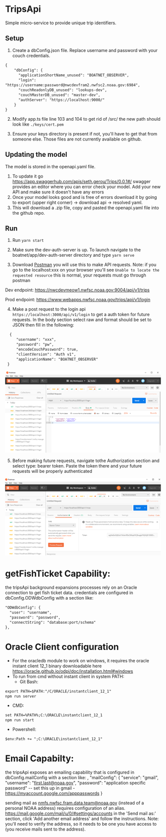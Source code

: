 # TripsApi
Simple micro-service to provide unique trip identifiers.

## Setup
1. Create a dbConfig.json file. Replace username and password with your couch credentials. 
```
{
    "dbConfig": {
      "applicationShortName_unused": "BOATNET_OBSERVER",
      "login": "https://username:password@nwcdevfram2.nwfsc2.noaa.gov:6984",
      "couchReadonlyDB_unused": "lookups-dev",
      "couchMasterDB_unused": "master-dev",
      "authServer": "https://localhost:9000/"
    }
}
```

2. Modify app.ts file line 103 and 104 to get rid of /src/ the new path should look like `./keys/cert.pem`

3. Ensure your keys directory is present if not, you'll have to get that from someone else. Those files are not currently available on github. 

## Updating the model
The model is stored in the openapi.yaml file. 

1. To update it go https://app.swaggerhub.com/apis/seth.gerou/Trips/0.0.1#/ swagger provides an editor where you can error check your model. Add your new API and make sure it doesn't have any errors
2. Once your model looks good and is free of errors download it by going to export (upper right corner) -> download api -> resolved yaml. 
3. This will download a .zip file, copy and pasted the openapi.yaml file into the github repo. 


## Run
1. Run `yarn start`

2. Make sure the dev-auth-server is up. To launch navigate to the boatnet/app/dev-auth-server directory and type `yarn serve`

3. Download [Postman](https://www.postman.com/) you will use this to make API requests. Note: if you go to the localhost:xxx on your browser you'll see `Unable to locate the requested resource` this is normal, your requests must go through postman

Dev endpoint: https://nwcdevmeow1.nwfsc.noaa.gov:9004/api/v1/trips

Prod endpoint: https://www.webapps.nwfsc.noaa.gov/trips/api/v1/login

4. Make a post request to the login api `https://localhost:3000/api/v1/login` to get a auth token for future requests. In the body section select raw and format should be set to JSON then fill in the following:
```
  {
     "username": "xxx",
     "password": "pw",
     "encodeCouchPassword": true,
     "clientVersion": "Auth v1",
     "applicationName": "BOATNET_OBSERVER"
 }
```
<img src="./login.PNG" alt="Login">

5. Before making future requests, navigate tothe Authorization section and select type: bearer token. Paste the token there and your future requests will be properly authenticated

<img src="./token.PNG" alt="Login">

# getFishTicket Capability:

the tripsApi background expansions processes rely on an Oracle connection to get fish ticket data.  credentials are configured in dbConfig.ODWdbConfig with a section like:

    "ODWdbConfig": {
      "user": "username",
      "password": "password",
      "connectString": "database:port/schema"
    },

# Oracle Client configuration

- For the oracledb module to work on windows, it requires the oracle instant client 12_1 binary downloadable here https://oracle.github.io/odpi/doc/installation.html#windows
- To run from cmd without instant client in system PATH:
  * Git Bash:
```
export PATH=$PATH:"/C/ORACLE/instantclient_12_1"
npm run server
```
  * CMD:

```
set PATH=%PATH%;C:\ORACLE\instantclient_12_1
npm run start
```

  * Powershell:

```
$env:Path += ";C:\ORACLE\instantclient_12_1"
```


# Email Capabilty:

the tripsApi exposes an emailing capability that is configured in dbConfig.mailConfig with a section like:
,
    "mailConfig": {
      "service": "gmail",
      "username": "first.last@noaa.gov",
      "password": "application specific password" -- set this up in gmail - https://myaccount.google.com/apppasswords
    }

sending mail as nmfs.nwfsc.fram.data.team@noaa.gov (instead of a personal NOAA address) requires configuration of an alias.
https://mail.google.com/mail/u/0/#settings/accounts in the 'Send mail as:' section, click 'Add another email address' and follow the instructions.
Note: you'll need to verify the address, so it needs to be one you have access to (you receive mails sent to the address).

